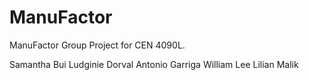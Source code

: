 # ManuFactor
ManuFactor Group Project for CEN 4090L.

Samantha Bui
Ludginie Dorval
Antonio Garriga
William Lee
Lilian Malik
